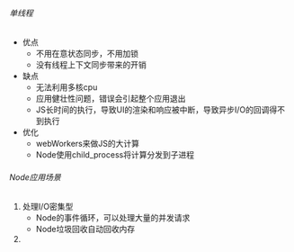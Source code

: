 ###### 单线程
- 优点
    - 不用在意状态同步，不用加锁
    - 没有线程上下文同步带来的开销
- 缺点
    - 无法利用多核cpu
    - 应用健壮性问题，错误会引起整个应用退出
    - JS长时间的执行，导致UI的渲染和响应被中断，导致异步I/O的回调得不到执行
- 优化
    - webWorkers来做JS的大计算
    - Node使用child_process将计算分发到子进程

###### Node应用场景
1. 处理I/O密集型
    - Node的事件循环，可以处理大量的并发请求
    - Node垃圾回收自动回收内存
2. 